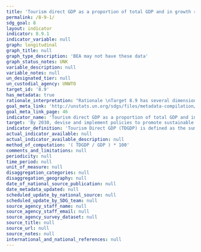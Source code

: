 ```yaml
---
title: 'Tourism direct GDP as a proportion of total GDP and in growth rate'
permalink: /8-9-1/
sdg_goal: 8
layout: indicator
indicator: 8.9.1
indicator_variable: null
graph: longitudinal
graph_title: null
graph_type_description: 'BEA may not have these data'
graph_status_notes: UNK
variable_description: null
variable_notes: null
un_designated_tier: null
un_custodial_agency: UNWTO
target_id: '8.9'
has_metadata: true
rationale_interpretation: "Rationale \nTarget 8.9 has several dimensions but the essence of the target seems to be on promoting sustainable tourism [that ...]. It is recognized that the suggested indicator does not cater to all dimensions of the target, but finding one indicator that would do so seems unviable, certainly over the short-medium term. \nThere is the added challenge that the concept \"sustainable tourism\" is mainly a policy construct and not defined nor part of an established or internationally conceptual/statistical framework at this point. Even though UNWTO together with a number of countries, UNSD and OECD, and counting on the support of the UNCEEA are putting put in motion an initiative towards developing the measurement of the relationship between tourism and sustainability, notably through linking SEEA and TSA, it seems that the production of internationally comparable data on (something that could approximate for) \"sustainable tourism\" in a significant number of countries still has some years to go. \nFor the meantime, the suggested indicator (in its two parts, on tourism related GDP and jobs) seems to be a sensible approximation because (a) it is a good conceptual fit to some key dimensions of the target (b) it stems from a systems approach and is based on sound internationally agreed methodology, and (c) there is a significant number of countries already producing data for this indicator. In addition, the suggested indicator (tourism related GDP and jobs) is in line with Goal 8's general focus on economic growth and employment. \nFinally, the TDGDP/GDP part of this indicator can complement Target 14.7's indicator: \"Fisheries as a % of GDP\" in order to cater to tourism dimension of this target. \n\n Interpretation \n Target 8.9 has several dimensions; this caters to the dimension: tourism; promote [...] tourism. The value of the economic contribution of tourism captured by this indicator, and (relative) increases or decreases in it, could indicate the degree to which tourism is being successfully promoted. This indicator is useful for policy on tourism at national level and the level of sub-national regions as it gives the only credible measure of the economic contribution of tourism, which can be compared to GDP contributions of other economic activities. The indicator has been found especially useful in promoting and mainstreaming tourism in policy agendas at all levels. The indicator can also be compared across countries, although true international comparability of the figures needs to be improved."
goal_meta_link: 'http://unstats.un.org/sdgs/files/metadata-compilation/Metadata-Goal-8.pdf'
goal_meta_link_page: 46
indicator_name: 'Tourism direct GDP as a proportion of total GDP and in growth rate'
target: 'By 2030, devise and implement policies to promote sustainable tourism that creates jobs and promotes local culture and products.'
indicator_definition: 'Tourism Direct GDP (TDGDP) is defined as the sum of the part of gross value added (at basic prices) generated by all industries in response to internal tourism consumption plus the amount of net taxes on products and imports included within the value of this expenditure at purchasers'' prices (TSA: RMF 2008 para. 4.96). Presenting this economic contribution of tourism as a share of GDP shows the relative size of the tourism sector in the economy.'
actual_indicator_available: null
actual_indicator_available_description: null
method_of_computation: '( TDGDP / GDP ) * 100'
comments_and_limitations: null
periodicity: null
time_period: null
unit_of_measure: null
disaggregation_categories: null
disaggregation_geography: null
date_of_national_source_publication: null
date_metadata_updated: null
scheduled_update_by_national_source: null
scheduled_update_by_SDG_team: null
source_agency_staff_name: null
source_agency_staff_email: null
source_agency_survey_dataset: null
source_title: null
source_url: null
source_notes: null
international_and_national_references: null
---
```

